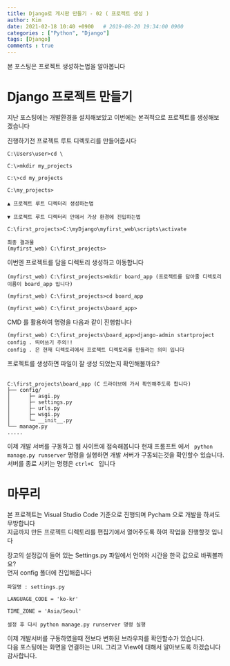 ```yaml
---
title: Django로 게시판 만들기 - 02 ( 프로젝트 생성 )
author: Kim
date: 2021-02-18 10:40 +0900   # 2019-08-20 19:34:00 0900
categories : ["Python", "Django"]
tags: [Django]
comments : true
---
```

본 포스팅은 프로젝트 생성하는법을 알아봅니다


# Django 프로젝트 만들기

지난 포스팅에는 개발환경을 설치해보았고 이번에는 본격적으로 프로젝트를 생성해보겠습니다

진행하기전 프로젝트 루트 디렉토리를 만들어줍시다

```
C:\Users\user>cd \

C:\>mkdir my_projects

C:\>cd my_projects

C:\my_projects> 

▲ 프로젝트 루트 디렉터리 생성하는법

▼ 프로젝트 루트 디렉터리 안에서 가상 환경에 진입하는법

C:\first_projects>C:\myDjango\myfirst_web\scripts\activate

최종 결과물
(myfirst_web) C:\first_projects>
```

이번엔 프로젝트를 담을 디렉토리 생성하고 이동합니다
```
(myfirst_web) C:\first_projects>mkdir board_app (프로젝트를 담아줄 디렉토리 이름이 board_app 입니다)

(myfirst_web) C:\first_projects>cd board_app

(myfirst_web) C:\first_projects\board_app>
```

CMD 를 활용하여 명령을 다음과 같이 진행합니다
```
(myfirst_web) C:\first_projects\board_app>django-admin startproject config . 띄어쓰기 주의!!
config . 은 현재 디렉토리에서 프로젝트 디렉토리를 만들라는 의미 입니다
```

프로젝트를 생성하면 파일이 잘 생성 되었는지 확인해볼까요?

```

C:\first_projects\board_app (C 드라이브에 가서 확인해주도록 합니다)
├── config/
│      ├─ asgi.py
│      ├─ settings.py
│      ├─ urls.py
│      ├─ wsgi.py
│      └─ __init__.py
└── manage.py
.....
```
이제 개발 서버를 구동하고 웹 사이트에 접속해봅니다
현재 프롬프트 에서 ``` python manage.py runserver``` 명령을 실행하면 개발 서버가 구동되는것을 확인할수 있습니다.
서버를 종료 시키는 명령은 ``` ctrl+C  ``` 입니다



# 마무리

본 프로젝트는 Visual Studio Code 기준으로 진행되며 Pycham 으로 개발을 하셔도 무방합니다<br>
지금까지 만든 프로젝트 디렉토리를 편집기에서 열어주도록 하여 작업을 진행할것 입니다

장고의 설정값이 들어 있는 Settings.py 파일에서 언어와 시간을 한국 값으로 바꿔볼까요?<br>
먼저 config 폴더에 진입해줍니다

```
파일명 : settings.py

LANGUAGE_CODE = 'ko-kr' 

TIME_ZONE = 'Asia/Seoul'

설정 후 다시 python manage.py runserver 명령 실행

```

이제 개발서버를 구동하였을때 전보다 변화된 브라우저를 확인할수가 있습니다. <br>
다음 포스팅에는 화면을 연결하는 URL 그리고 View에 대해서 알아보도록 하겠습니다 감사합니다.





